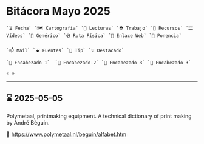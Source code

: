 # Bitácora Mayo 2025

```
`⌛️ Fecha` `🗺️ Cartografía` `👀 Lecturas` `⛑️ Trabajo` `🧰 Recursos` `🎞️ Vídeos` `🍊 Genérico` `💿 Ruta Física` `🔗 Enlace Web` `🎤 Ponencia`

`📫 Mail` `⛲️ Fuentes` `💊 Tip` `💡 Destacado` 

`🍉 Encabezado 1`  `🥝 Encabezado 2` `🥕 Encabezado 3` `🍋 Encabezado 3`

« »
```
---

## ⌛️ 2025-05-05

Polymetaal, printmaking equipment. A technical dictionary of print making by André Béguin.

🔗 https://www.polymetaal.nl/beguin/alfabet.htm